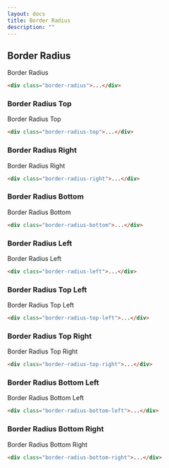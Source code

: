 ```yaml
---
layout: docs
title: Border Radius
description: ""
---
```


## Border Radius

<div class="padding-xs border border-radius">Border Radius</div>

```html
<div class="border-radius">...</div>
```

### Border Radius Top

<div class="padding-xs border border-radius-top">Border Radius Top</div>

```html
<div class="border-radius-top">...</div>
```

### Border Radius Right

<div class="padding-xs border border-radius-right">Border Radius Right</div>

```html
<div class="border-radius-right">...</div>
```

### Border Radius Bottom

<div class="padding-xs border border-radius-bottom">Border Radius Bottom</div>

```html
<div class="border-radius-bottom">...</div>
```

### Border Radius Left

<div class="padding-xs border border-radius-left">Border Radius Left</div>

```html
<div class="border-radius-left">...</div>
```

### Border Radius Top Left

<div class="padding-xs border border-radius-top-left">Border Radius Top Left</div>

```html
<div class="border-radius-top-left">...</div>
```

### Border Radius Top Right

<div class="padding-xs border border-radius-top-right">Border Radius Top Right</div>

```html
<div class="border-radius-top-right">...</div>
```

### Border Radius Bottom Left

<div class="padding-xs border border-radius-bottom-left">Border Radius Bottom Left</div>

```html
<div class="border-radius-bottom-left">...</div>
```

### Border Radius Bottom Right

<div class="padding-xs border border-radius-bottom-right">Border Radius Bottom Right</div>

```html
<div class="border-radius-bottom-right">...</div>
```
